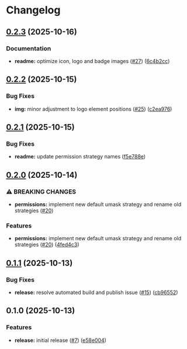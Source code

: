 # Changelog

## [0.2.3](https://github.com/jimeh/vscode-executable-on-save/compare/v0.2.2...v0.2.3) (2025-10-16)


### Documentation

* **readme:** optimize icon, logo and badge images ([#27](https://github.com/jimeh/vscode-executable-on-save/issues/27)) ([6c4b2cc](https://github.com/jimeh/vscode-executable-on-save/commit/6c4b2cce0c3fdc3e1db8280225ff2f47db33b04c))

## [0.2.2](https://github.com/jimeh/vscode-executable-on-save/compare/v0.2.1...v0.2.2) (2025-10-15)


### Bug Fixes

* **img:** minor adjustment to logo element positions ([#25](https://github.com/jimeh/vscode-executable-on-save/issues/25)) ([c2ea976](https://github.com/jimeh/vscode-executable-on-save/commit/c2ea9765ab99689303c0d6bc9e825f90674c1819))

## [0.2.1](https://github.com/jimeh/vscode-executable-on-save/compare/v0.2.0...v0.2.1) (2025-10-15)


### Bug Fixes

* **readme:** update permission strategy names ([f5e788e](https://github.com/jimeh/vscode-executable-on-save/commit/f5e788eba47192bca91e757559ee61a08d025fce))

## [0.2.0](https://github.com/jimeh/vscode-executable-on-save/compare/v0.1.1...v0.2.0) (2025-10-14)


### ⚠ BREAKING CHANGES

* **permissions:** implement new default umask strategy and rename old strategies ([#20](https://github.com/jimeh/vscode-executable-on-save/issues/20))

### Features

* **permissions:** implement new default umask strategy and rename old strategies ([#20](https://github.com/jimeh/vscode-executable-on-save/issues/20)) ([4fed4c3](https://github.com/jimeh/vscode-executable-on-save/commit/4fed4c3f90c894b847c419b54f0bcee2e9ceeacd))

## [0.1.1](https://github.com/jimeh/vscode-executable-on-save/compare/v0.1.0...v0.1.1) (2025-10-13)


### Bug Fixes

* **release:** resolve automated build and publish issue ([#15](https://github.com/jimeh/vscode-executable-on-save/issues/15)) ([cb96552](https://github.com/jimeh/vscode-executable-on-save/commit/cb96552d825841d1d677d710745b2b6f5776a572))

## 0.1.0 (2025-10-13)


### Features

* **release:** initial release ([#7](https://github.com/jimeh/vscode-executable-on-save/issues/7)) ([e58e004](https://github.com/jimeh/vscode-executable-on-save/commit/e58e00452e95964bfcb11b05f0e128cf00e4db9d))
